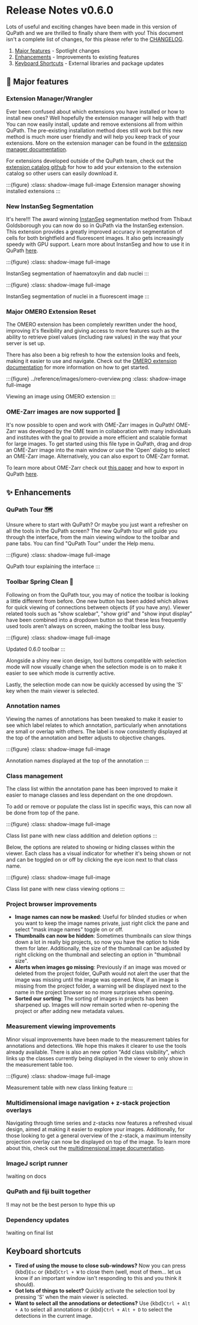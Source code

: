 # Release Notes v0.6.0

Lots of useful and exciting changes have been made in this version of QuPath and we are thrilled to finally share them with you!
This document isn't a complete list of changes, for this please refer to the [CHANGELOG](https://github.com/qupath/qupath/blob/main/CHANGELOG.md).

1. [Major features](#major-features) - Spotlight changes
2. [Enhancements](#enhancements) - Improvements to existing features
3. [Keyboard Shortcuts](#keyboard-shortcuts) - External libraries and package updates

## 🚀 Major features

### Extension Manager/Wrangler

Ever been confused about which extensions you have installed or how to install new ones? Well hopefully the extension manager will help with that! You can now easily install, update and remove extensions all from within QuPath. The pre-existing installation method does still work but this new method is much more user friendly and will help you keep track of your extensions. More on the extension manager can be found in the [extension manager documentation](../intro/extensions.html#managing-extensions-with-the-extension-manager).

For extensions developed outside of the QuPath team, check out the [extension catalog github](https://github.com/qupath/extension-catalog-model) for how to add your extension to the extension catalog so other users can easily download it.

:::{figure}
:class: shadow-image full-image
Extension manager showing installed extensions
:::

### New InstanSeg Segmentation

It's here!!! The award winning [InstanSeg](https://github.com/qupath/qupath-extension-instanseg) segmentation method from Thibaut Goldsborough you can now do so in QuPath via the InstanSeg extension. This extension provides a greatly improved accuracy in segmentation of cells for both brightfield and fluorescent images. It also gets increasingly speedy with GPU support. Learn more about InstanSeg and how to use it in QuPath [here](../deep/instanseg.md).

:::{figure}
:class: shadow-image full-image

InstanSeg segmentation of haematoxylin and dab nuclei
:::

:::{figure}
:class: shadow-image full-image

InstanSeg segmentation of nuclei in a fluorescent image
:::

### Major OMERO Extension Reset

The OMERO extension has been completely rewritten under the hood, improving it's flexibility and giving access to more features such as the ability to retrieve pixel values (including raw values) in the way that your server is set up.

There has also been a big refresh to how the extension looks and feels, making it easier to use and navigate. Check out the [OMERO extension documentation](../reference/omero.md) for more information on how to get started.

:::{figure} ../reference/images/omero-overview.png
:class: shadow-image full-image

Viewing an image using OMERO extension
:::

### OME-Zarr images are now supported 🎉

It's now possible to open and work with OME-Zarr images in QuPath! OME-Zarr was developed by the OME team in collaboration with many individuals and institutes with the goal to provide a more efficient and scalable format for large images. To get started using this file type in QuPath, drag and drop an OME-Zarr image into the main window or use the 'Open' dialog to select an OME-Zarr image. Alternatively, you can also export to OME-Zarr format.

To learn more about OME-Zarr check out [this paper](https://link.springer.com/article/10.1007/s00418-023-02209-1) and how to export in QuPath [here](../advanced/exporting_images.html).

## ✨ Enhancements

### QuPath Tour 🗺

Unsure where to start with QuPath? Or maybe you just want a refresher on all the tools in the QuPath screen? The new QuPath tour will guide you through the interface, from the main viewing window to the toolbar and pane tabs. You can find "QuPath Tour" under the Help menu.

:::{figure}
:class: shadow-image full-image

QuPath tour explaining the interface
:::

### Toolbar Spring Clean 🧹

Following on from the QuPath tour, you may of notice the toolbar is looking a little different from before.
One new button has been added which allows for quick viewing of connections between objects (if you have any).
Viewer related tools such as "show scalebar", "show grid" and "show input display" have been combined into a dropdown button so that these less frequently used tools aren't always on screen, making the toolbar less busy.

:::{figure}
:class: shadow-image full-image

Updated 0.6.0 toolbar
:::

Alongside a shiny new icon design, tool buttons compatible with selection mode will now visually change when the selection mode is on to make it easier to see which mode is currently active.

Lastly, the selection mode can now be quickly accessed by using the 'S' key when the main viewer is selected.

### Annotation names

Viewing the names of annotations has been tweaked to make it easier to see which label relates to which annotation, particularly when annotations are small or overlap with others. The label is now consistently displayed at the top of the annotation and better adjusts to objective changes.

:::{figure}
:class: shadow-image full-image

Annotation names displayed at the top of the annotation
:::

### Class management

The class list within the annotation pane has been improved to make it easier to manage classes and less dependant on the one dropdown.

To add or remove or populate the class list in specific ways, this can now all be done from top of the pane.

:::{figure}
:class: shadow-image full-image

Class list pane with new class addition and deletion options
:::

Below, the options are related to showing or hiding classes within the viewer. Each class has a visual indicator for whether it's being shown or not and can be toggled on or off by clicking the eye icon next to that class name.

:::{figure}
:class: shadow-image full-image

Class list pane with new class viewing options
:::

### Project browser improvements

* **Image names can now be masked**: Useful for blinded studies or when you want to keep the image names private, just right click the pane and select "mask image names" toggle on or off.
* **Thumbnails can now be hidden**: Sometimes thumbnails can slow things down a lot in really big projects, so now you have the option to hide them for later. Additionally, the size of the thumbnail can be adjusted by right clicking on the thumbnail and selecting an option in "thumbnail size".
* **Alerts when images go missing**: Previously if an image was moved or deleted from the project folder, QuPath would not alert the user that the image was missing until the image was opened. Now, if an image is missing from the project folder, a warning will be displayed next to the name in the project browser so no more surprises when opening.
* **Sorted our sorting**: The sorting of images in projects has been sharpened up. Images will now remain sorted when re-opening the project or after adding new metadata values.

### Measurement viewing improvements

Minor visual improvements have been made to the measurement tables for annotations and detections. We hope this makes it clearer to use the tools already available. There is also an new option "Add class visibility", which links up the classes currently being displayed in the viewer to only show in the measurement table too.

:::{figure}
:class: shadow-image full-image

Measurement table with new class linking feature
:::

### Multidimensional image navigation + z-stack projection overlays

Navigating through time series and z-stacks now features a refreshed visual design, aimed at making it easier to explore your images. Additionally, for those looking to get a general overview of the z-stack, a maximum intensity projection overlay can now be displayed on top of the image. To learn more about this, check out the [multidimensional image documentation](../advanced/multidimensional_images.md).

### ImageJ script runner

!waiting on docs

### QuPath and fiji built together

!I may not be the best person to hype this up

### Dependency updates

!waiting on final list

## Keyboard shortcuts

* **Tired of using the mouse to close sub-windows?** Now you can press {kbd}`Esc` or {kbd}`Ctrl + W` to close them (well, most of them... let us know if an important window isn't responding to this and you think it should).
* **Got lots of things to select?** Quickly activate the selection tool by pressing 'S' when the main viewer is selected.
* **Want to select all the annodations or detections?** Use {kbd}`Ctrl + Alt + A` to select all annotations or {kbd}`Ctrl + Alt + D` to select the detections in the current image.
